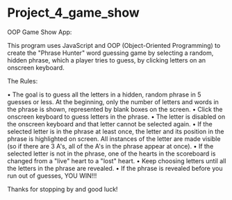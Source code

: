 # Project_4_game_show

OOP Game Show App:

  This program uses JavaScript and OOP (Object-Oriented Programming) to create the "Phrase Hunter" word guessing game by selecting a random, hidden phrase, which a player tries to guess, by clicking letters on an onscreen keyboard.


The Rules:

•  The goal is to guess all the letters in a hidden, random phrase in 5 guesses or less. At the beginning, only the number of letters and words in the phrase is shown, represented by blank boxes on the screen.
•  Click the onscreen keyboard to guess letters in the phrase.
•  The letter is disabled on the onscreen keyboard and that letter cannot be selected again.
•  If the selected letter is in the phrase at least once, the letter and its position in the phrase is highlighted on screen. All instances of the letter are made visible (so if there are 3 A's, all of the A's in the phrase appear at once).
•  If the selected letter is not in the phrase, one of the hearts in the scoreboard is changed from a "live" heart to a "lost" heart.
•  Keep choosing letters until all the letters in the phrase are revealed.
• If the phrase is revealed before you run out of guesses, YOU WIN!!!


Thanks for stopping by and good luck!
